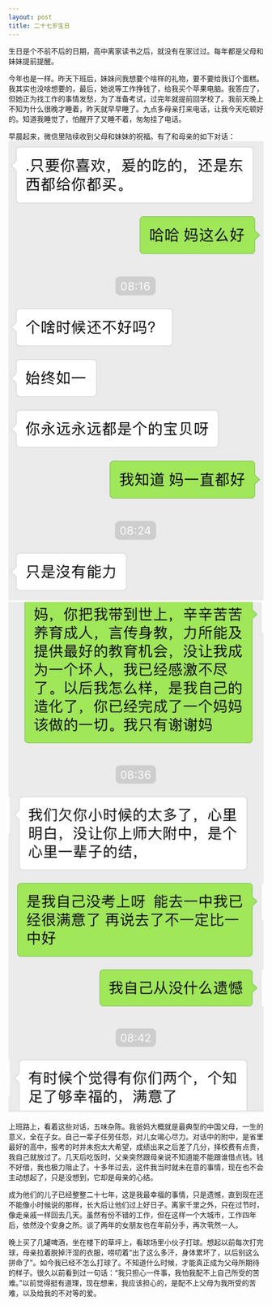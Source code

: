 ```yaml
---
layout: post
title: 二十七岁生日
---
```


生日是个不前不后的日期，高中离家读书之后，就没有在家过过。每年都是父母和妹妹提前提醒。

今年也是一样。昨天下班后，妹妹问我想要个啥样的礼物，要不要给我订个蛋糕。我其实也没啥想要的，最后，她说等工作挣钱了，给我买个苹果电脑。我答应了，但她正为找工作的事情发愁，为了准备考试，过完年就提前回学校了。我前天晚上不知为什么很晚才睡着，昨天就早早睡了。九点多母亲打来电话，让我今天吃顿好的。知道我睡觉了，怕醒开了又睡不着，匆匆挂了电话。

早晨起来，微信里陆续收到父母和妹妹的祝福。有了和母亲的如下对话：
![IMG](/images/IMG_3897.PNG)
![IMG](/images/IMG_3898.PNG)

上班路上，看着这些对话，五味杂陈。我爸妈大概就是最典型的中国父母，一生的意义，全在子女。自己一辈子任劳任怨，对儿女竭心尽力。对话中的附中，是省里最好的高中，报考的时并未抱太大希望，成绩出来之后差了几分，择校费有点贵，我自己就放过了。几天后吃饭时，父亲突然跟母亲说不知道能不能跟谁借点钱。钱不好借，我也极力阻止了。十多年过去，这件我当时就未在意的事情，现在也不会主动想起了，只是没想到，它却是母亲的心结。

成为他们的儿子已经整整二十七年，这是我最幸福的事情，只是遗憾，直到现在还不能像小时候说的那样，长大后让他们过上好日子。离家千里之外，只在过节时，像走亲戚一样回去几天。虽然有份不错的工作，但在这样一个大城市，工作四年后，依然没个安身之所。谈了两年的女朋友也在年前分手，再次茕然一人。

晚上买了几罐啤酒，坐在楼下的草坪上，看球场里小伙子打球。想起以前每次打完球，母亲拉着脱掉汗湿的衣服，唠叨着“出了这么多汗，身体累坏了，以后别这么拼命了”。如今我已经不怎么打球了。不知道什么时候，才能真正成为父母所期待的样子。很久以前看到过一句话：“我只担心一件事，我怕我配不上自己所受的苦难。”以前觉得挺有道理，现在想来，我应该担心的，是配不上父母为我所受的苦难，以及给我的不对等的爱。
